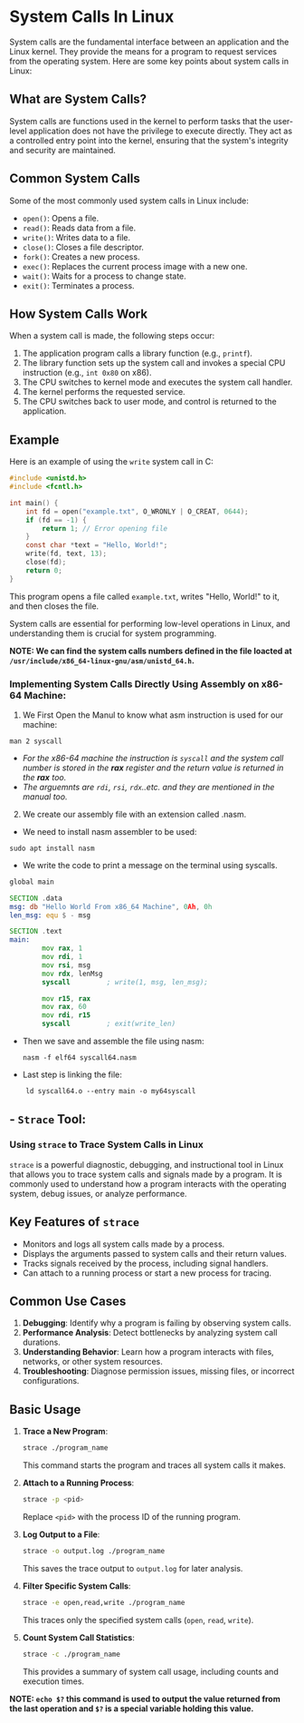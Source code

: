 # System Calls In Linux

System calls are the fundamental interface between an application and the Linux kernel. They provide the means for a program to request services from the operating system. Here are some key points about system calls in Linux:

## What are System Calls?

System calls are functions used in the kernel to perform tasks that the user-level application does not have the privilege to execute directly. They act as a controlled entry point into the kernel, ensuring that the system's integrity and security are maintained.

## Common System Calls

Some of the most commonly used system calls in Linux include:

- `open()`: Opens a file.
- `read()`: Reads data from a file.
- `write()`: Writes data to a file.
- `close()`: Closes a file descriptor.
- `fork()`: Creates a new process.
- `exec()`: Replaces the current process image with a new one.
- `wait()`: Waits for a process to change state.
- `exit()`: Terminates a process.

## How System Calls Work

When a system call is made, the following steps occur:

1. The application program calls a library function (e.g., `printf`).
2. The library function sets up the system call and invokes a special CPU instruction (e.g., `int 0x80` on x86).
3. The CPU switches to kernel mode and executes the system call handler.
4. The kernel performs the requested service.
5. The CPU switches back to user mode, and control is returned to the application.

## Example

Here is an example of using the `write` system call in C:

```c
#include <unistd.h>
#include <fcntl.h>

int main() {
    int fd = open("example.txt", O_WRONLY | O_CREAT, 0644);
    if (fd == -1) {
        return 1; // Error opening file
    }
    const char *text = "Hello, World!";
    write(fd, text, 13);
    close(fd);
    return 0;
}
```

This program opens a file called `example.txt`, writes "Hello, World!" to it, and then closes the file.

System calls are essential for performing low-level operations in Linux, and understanding them is crucial for system programming.

**NOTE: We can find the system calls numbers defined in the file loacted at `/usr/include/x86_64-linux-gnu/asm/unistd_64.h`.**

### Implementing System Calls Directly Using Assembly on x86-64 Machine:

1. We First Open the Manul to know what asm instruction is used for our machine:

```shell
man 2 syscall
```

- _For the x86-64 machine the instruction is `syscall` and the system call number is stored in the **rax** register and the return value is returned in the **rax** too._
- _The arguemnts are `rdi`, `rsi`, `rdx`..etc. and they are mentioned in the manual too._

2. We create our assembly file with an extension called .nasm.

- We need to install nasm assembler to be used:

```shell
sudo apt install nasm
```

- We write the code to print a message on the terminal using syscalls.

```asm
global main

SECTION .data
msg: db "Hello World From x86_64 Machine", 0Ah, 0h
len_msg: equ $ - msg

SECTION .text
main:
        mov rax, 1
        mov rdi, 1
        mov rsi, msg
        mov rdx, lenMsg
        syscall         ; write(1, msg, len_msg);

        mov r15, rax
        mov rax, 60
        mov rdi, r15
        syscall         ; exit(write_len)
```

- Then we save and assemble the file using nasm:
  ```shell
  nasm -f elf64 syscall64.nasm
  ```
- Last step is linking the file:

```shell
    ld syscall64.o --entry main -o my64syscall
```

## - `Strace` Tool:

### Using `strace` to Trace System Calls in Linux

`strace` is a powerful diagnostic, debugging, and instructional tool in Linux that allows you to trace system calls and signals made by a program. It is commonly used to understand how a program interacts with the operating system, debug issues, or analyze performance.

## Key Features of `strace`

- Monitors and logs all system calls made by a process.
- Displays the arguments passed to system calls and their return values.
- Tracks signals received by the process, including signal handlers.
- Can attach to a running process or start a new process for tracing.

## Common Use Cases

1. **Debugging**: Identify why a program is failing by observing system calls.
2. **Performance Analysis**: Detect bottlenecks by analyzing system call durations.
3. **Understanding Behavior**: Learn how a program interacts with files, networks, or other system resources.
4. **Troubleshooting**: Diagnose permission issues, missing files, or incorrect configurations.

## Basic Usage

1. **Trace a New Program**:

   ```bash
   strace ./program_name
   ```

   This command starts the program and traces all system calls it makes.

2. **Attach to a Running Process**:

   ```bash
   strace -p <pid>
   ```

   Replace `<pid>` with the process ID of the running program.

3. **Log Output to a File**:

   ```bash
   strace -o output.log ./program_name
   ```

   This saves the trace output to `output.log` for later analysis.

4. **Filter Specific System Calls**:

   ```bash
   strace -e open,read,write ./program_name
   ```

   This traces only the specified system calls (`open`, `read`, `write`).

5. **Count System Call Statistics**:
   ```bash
   strace -c ./program_name
   ```
   This provides a summary of system call usage, including counts and execution times.

**NOTE: `echo $?` this command is used to output the value returned from the last operation and `$?` is a special variable holding this value.**

